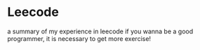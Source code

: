 # Leecode
a summary of my experience in leecode
if you wanna be a good programmer, it is necessary to get more exercise!
